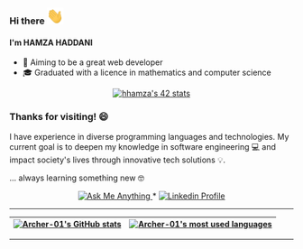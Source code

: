 ### Hi there <img src="https://raw.githubusercontent.com/appinha/appinha/main/img/Hi.gif" width="30px">

#### I'm HAMZA HADDANI

- 🏹​ Aiming to be a great web developer
- 🎓 Graduated with a licence in mathematics and computer science

<div align="center">
    <a href="https://github.com/oakoudad/badge42"><img src="https://badge.mediaplus.ma/darkblue/hhamza" alt="hhamza's 42 stats" /></a>
</div>

### Thanks for visiting! 😄

I have experience in diverse programming languages and technologies. My current goal is to deepen my knowledge in software engineering 💻 and impact society's lives through innovative tech solutions 💡.

... always learning something new 🤓

<p align="center">
    <a href="mailto:moseddik@student.1337.ma">
        <img alt="Ask Me Anything" src="https://img.shields.io/badge/-Ask_me_anything-blueviolet?style=flat&logo=Gmail&logoColor=white&link=mailto:moseddik@student.1337.ma" />
    </a>
    <span> * </span>
    <a href="https://www.linkedin.com/in/hamza-haddani-95a2091b3/">
        <img alt="Linkedin Profile" src="https://img.shields.io/badge/-Linkedin_Profile-0072b1?style=flat&logo=Linkedin&logoColor=white&link=https://www.linkedin.com/in/hamza-haddani-95a2091b3/" />
    </a>
</p>

---

| [![Archer-01's GitHub stats](https://github-readme-stats.vercel.app/api?username=Archer-01&count_private=true&show_icons=true&hide=issues&hide_border=true&theme=jolly)](https://github.com/Archer-01?tab=repositories) | [![Archer-01's most used languages](https://github-readme-stats.vercel.app/api/top-langs/?username=Archer-01&layout=compact&hide_border=true&theme=jolly)](https://github.com/Archer-01?tab=repositories) |
|:-:|:-:|

---
